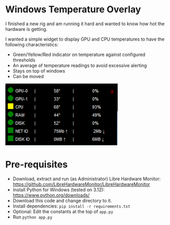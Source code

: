 # Windows Temperature Overlay

I finished a new rig and am running it hard and wanted to know how hot the hardware is getting.

I wanted a simple widget to display GPU and CPU temperatures to have the following characteristics:
- Green/Yellow/Red indicator on temperature against configured thresholds
- An average of temperature readings to avoid excessive alerting
- Stays on top of windows
- Can be moved

![Interface Screenshot](/demo.png)

# Pre-requisites
- Download, extract and run (as Administrator) Libre Hardware Monitor: https://github.com/LibreHardwareMonitor/LibreHardwareMonitor
- Install Python for Windows (tested on 3.12): https://www.python.org/downloads/
- Download this code and change directory to it.
- Install dependencies: `pip install -r requirements.txt`
- Optional: Edit the constants at the top of `app.py`
- Run `python app.py`

